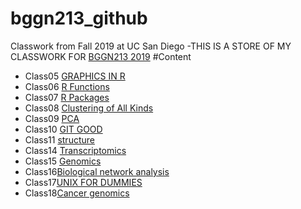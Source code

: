 # bggn213_github
Classwork from Fall 2019 at UC San Diego
-THIS IS A STORE OF MY CLASSWORK FOR [BGGN213 2019](https://bioboot.github.io/bggn213_F19/)
#Content
- Class05 [GRAPHICS IN R](https://github.com/DinaZangwill/bggn213_github/blob/master/class05/Class05.md)
- Class06 [R Functions](https://github.com/DinaZangwill/bggn213_github/blob/master/Class06/Class06.md)
- Class07 [R Packages](https://github.com/DinaZangwill/bggn213_github/blob/master/Class07/Class07.md)
- Class08 [Clustering of All Kinds](https://github.com/DinaZangwill/bggn213_github/blob/master/Class08/Class08.md)
- Class09 [PCA](https://github.com/DinaZangwill/bggn213_github/blob/master/Class09/Class09.md)
- Class10 [GIT GOOD](https://github.com/DinaZangwill/bggn213_github/blob/master/Class10/Class10.md)
- Class11 [structure](https://github.com/DinaZangwill/bggn213_github/blob/master/Class11/Class11.md)
- Class14 [Transcriptomics](https://github.com/DinaZangwill/bggn213_github/blob/master/Class12/Class14.md)
- Class15 [Genomics](https://github.com/DinaZangwill/bggn213_github/blob/master/Class15/Class15.md)
- Class16[Biological network analysis](https://github.com/DinaZangwill/bggn213_github/blob/master/Class16/Class16.md)
- Class17[UNIX FOR DUMMIES](https://github.com/DinaZangwill/bggn213_github/blob/master/Class18/Class17.md)
- Class18[Cancer genomics](https://github.com/DinaZangwill/bggn213_github/blob/master/Class17/Class17.md)
